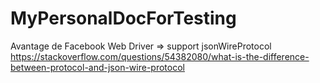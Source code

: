 # MyPersonalDocForTesting

Avantage de Facebook Web Driver => support jsonWireProtocol
https://stackoverflow.com/questions/54382080/what-is-the-difference-between-protocol-and-json-wire-protocol
